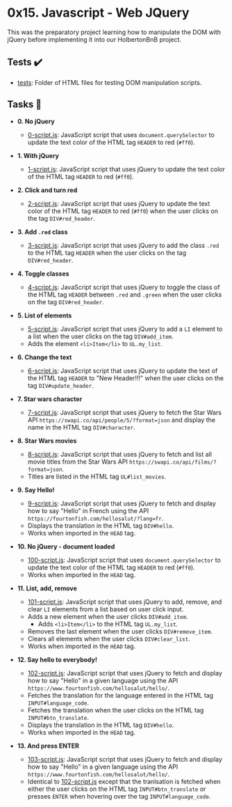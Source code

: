 # 0x15. Javascript - Web JQuery

This was the preparatory project learning how to manipulate the DOM with jQuery
before implementing it into our HolbertonBnB project.

## Tests :heavy_check_mark:

* [tests](./tests): Folder of HTML files for testing DOM manipulation scripts.

## Tasks :page_with_curl:

* **0. No jQuery**
  * [0-script.js](./0-script.js): JavaScript script that uses `document.querySelector`
  to update the text color of the HTML tag `HEADER` to red (`#ff0`).

* **1. With jQuery**
  * [1-script.js](./1-script.js): JavaScript script that uses jQuery to update the
  text color of the HTML tag `HEADER` to red (`#ff0`).

* **2. Click and turn red**
  * [2-script.js](./2-script.js): JavaScript script that uses jQuery to update the text color
  of the HTML tag `HEADER` to red (`#ff0`) when the user clicks on the tag `DIV#red_header`.

* **3. Add `.red` class**
  * [3-script.js](./3-script.js): JavaScript script that uses jQuery to add the class
  `.red` to the HTML tag `HEADER` when the user clicks on the tag `DIV#red_header`.

* **4. Toggle classes**
  * [4-script.js](./4-script.js): JavaScript script that uses jQuery to toggle the class
  of the HTML tag `HEADER` between `.red` and `.green` when the user clicks on the tag
  `DIV#red_header`.

* **5. List of elements**
  * [5-script.js](./5-script.js): JavaScript script that uses jQuery to add a `LI`
  element to a list when the user clicks on the tag `DIV#add_item`.
  * Adds the element `<li>Item</li>` to `UL.my_list`.

* **6. Change the text**
  * [6-script.js](./6-script.js): JavaScript script that uses jQuery to update the text
  of the HTML tag `HEADER` to "New Header!!!" when the user clicks on the tag
  `DIV#update_header`.

* **7. Star wars character**
  * [7-script.js](./7-script.js): JavaScript script that uses jQuery to fetch the Star
  Wars API `https://swapi.co/api/people/5/?format=json` and display the name in the HTML
  tag `DIV#character`.

* **8. Star Wars movies**
  * [8-script.js](./8-script.js): JavaScript script that uses jQuery to fetch and list
  all movie titles from the Star Wars API `https://swapi.co/api/films/?format=json`.
  * Titles are listed in the HTML tag `UL#list_movies`.

* **9. Say Hello!**
  * [9-script.js](./9-script.js): JavaScript script that uses jQuery to fetch and display
  how to say "Hello" in French using the API
  `https://fourtonfish.com/hellosalut/?lang=fr`.
  * Displays the translation in the HTML tag `DIV#hello`.
  * Works when imported in the `HEAD` tag.

* **10. No jQuery - document loaded**
  * [100-script.js](./100-script.js): JavaScript script that uses `document.querySelector`
  to update the text color of the HTML tag `HEADER` to red (`#ff0`).
  * Works when imported in the `HEAD` tag.

* **11. List, add, remove**
  * [101-script.js](./101-script.js): JavaScript script that uses jQuery to add, remove,
  and clear `LI` elements from a list based on user click input.
  * Adds a new element when the user clicks `DIV#add_item`.
    * Adds `<li>Item</li>` to the HTML tag `UL.my_list`.
  * Removes the last element when the user clicks `DIV#remove_item`.
  * Clears all elements when the user clicks `DIV#clear_list`.
  * Works when imported in the `HEAD` tag.

* **12. Say hello to everybody!**
  * [102-script.js](./102-script.js): JavaScript script that uses jQuery to fetch and
  display how to say "Hello" in a given language using the API
  `https://www.fourtonfish.com/hellosalut/hello/`.
  * Fetches the translation for the language entered in the HTML tag `INPUT#language_code`.
  * Fetches the translation when the user clicks on the HTML tag `INPUT#btn_translate`.
  * Displays the translation in the HTML tag `DIV#hello`.
  * Works when imported in the `HEAD` tag.

* **13. And press ENTER**
  * [103-script.js](./103-script.js): JavaScript script that uses jQuery to fetch and
  display how to say "Hello" in a given language using the API
  `https://www.fourtonfish.com/hellosalut/hello/`.
  * Identical to [102-script.js](./102-script.js) except that the tranlsation is fetched
  when either the user clicks on the HTML tag `INPUT#btn_translate` or presses `ENTER`
  when hovering over the tag `INPUT#language_code`.
